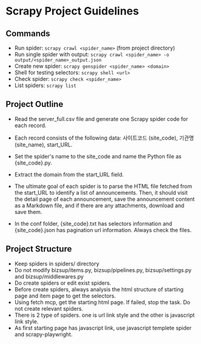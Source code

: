 # Scrapy Project Guidelines

## Commands
- Run spider: `scrapy crawl <spider_name>` (from project directory)
- Run single spider with output: `scrapy crawl <spider_name> -o output/<spider_name>_output.json`
- Create new spider: `scrapy genspider <spider_name> <domain>`
- Shell for testing selectors: `scrapy shell <url>`
- Check spider: `scrapy check <spider_name>`
- List spiders: `scrapy list`


## Project Outline
- Read the server_full.csv file and generate one Scrapy spider code for each record.

- Each record consists of the following data: 사이트코드 (site_code), 기관명 (site_name), start_URL.

- Set the spider's name to the site_code and name the Python file as {site_code}.py.

- Extract the domain from the start_URL field.

- The ultimate goal of each spider is to parse the HTML file fetched from the start_URL to identify a list of announcements. Then, it should visit the detail page of each announcement, save the announcement content as a Markdown file, and if there are any attachments, download and save them.

- In the conf folder, {site_code}.txt has selectors information and {site_code}.json has pagination url information. Always check the files.

## Project Structure
- Keep spiders in spiders/ directory
- Do not modify bizsup/items.py, bizsup/pipelines.py, bizsup/settings.py and bizsup/middlewares.py
- Do create spiders or edit exist spiders.
- Before create spiders, always analysis the html structure of starting page and item page to get the selectors.
- Using fetch mcp, get the starting html page. If failed, stop the task. Do not create relevant spiders.
- There is 2 type of spiders. one is url link style and the other is javascript link style.
- As first starting page has javascript link, use javascript templete spider and scrapy-playwright.

